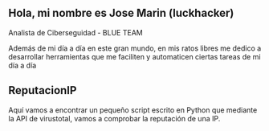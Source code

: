 ## Hola, mi nombre es Jose Marin (luckhacker)
Analista de Ciberseguidad - BLUE TEAM

Además de mi día a día en este gran mundo, en mis ratos libres me dedico a desarrollar herramientas que me faciliten y automaticen ciertas tareas de mi día a día

## ReputacionIP
Aquí vamos a encontrar un pequeño script escrito en Python que mediante la API de virustotal, vamos a comprobar la reputación de una IP.

<!--
**JoseMarinManzano/JoseMarinManzano** is a ✨ _special_ ✨ repository because its `README.md` (this file) appears on your GitHub profile.

Here are some ideas to get you started:

- 🔭 I’m currently working on ...
- 🌱 I’m currently learning ...
- 👯 I’m looking to collaborate on ...
- 🤔 I’m looking for help with ...
- 💬 Ask me about ...
- 📫 How to reach me: ...
- 😄 Pronouns: ...
- ⚡ Fun fact: ...
-->
